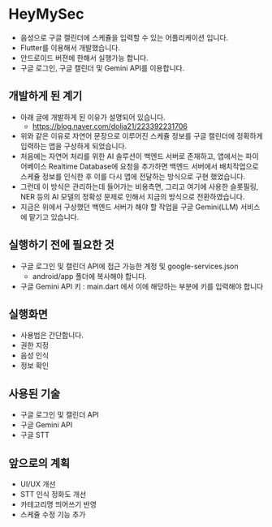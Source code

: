 # HeyMySec

- 음성으로 구글 캘린더에 스케쥴을 입력할 수 있는 어플리케이션 입니다.
- Flutter를 이용해서 개발했습니다.
- 안드로이드 버젼에 한해서 실행가능 합니다.
- 구글 로그인, 구글 캘린더 및 Gemini API를 이용합니다.

## 개발하게 된 계기

- 아래 글에 개발하게 된 이유가 설명되어 있습니다.
  - https://blog.naver.com/dolja21/223392231706
- 위와 같은 이유로 자연어 문장으로 이루어진 스케쥴 정보를 구글 캘린더에 정확하게 입력하는 앱을 구상하게 되었습니다.
- 처음에는 자연어 처리를 위한 AI 솔루션이 백엔드 서버로 존재하고, 앱에서는 파이어베이스 Realtime Database에
  요청을 추가하면 백엔드 서버에서 배치작업으로 스케쥴 정보를 인식한 후 이를 다시 앱에 전달하는 방식으로 구현 했었습니다.
- 그런데 이 방식은 관리하는데 들어가는 비용측면, 그리고 여기에 사용한 슬롯필링, NER 등의 AI 모델의 정확성 문제로 인해서
  지금의 방식으로 전환하였습니다.
- 지금은 위에서 구상했던 백엔드 서버가 해야 할 작업을 구글 Gemini(LLM) 서비스에 맡기고 있습니다.

## 실행하기 전에 필요한 것

- 구글 로그인 및 캘린더 API에 접근 가능한 계정 및 google-services.json
  - android/app 폴더에 복사해야 합니다.
- 구글 Gemini API 키 : main.dart 에서 이에 해당하는 부분에 키를 입력해야 합니다

## 실행화면

- 사용법은 간단합니다.
- 권한 지정
- 음성 인식
- 정보 확인

## 사용된 기술

- 구글 로그인 및 캘린더 API
- 구글 Gemini API
- 구글 STT

## 앞으로의 계획

- UI/UX 개선
- STT 인식 정화도 개선
- 카테고리명 띄어쓰기 반영
- 스케쥴 수정 기능 추가



